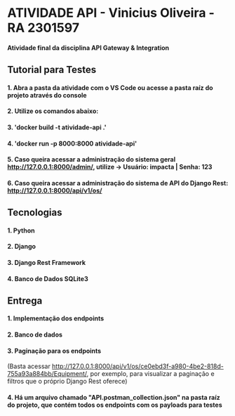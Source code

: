 # ATIVIDADE API - Vinicius Oliveira - RA 2301597

#### Atividade final da disciplina API Gateway &amp; Integration

## Tutorial para Testes

#### 1. Abra a pasta da atividade com o VS Code ou acesse a pasta raíz do projeto através do console

#### 2. Utilize os comandos abaixo:

#### 3. 'docker build -t atividade-api .'

#### 4. 'docker run -p 8000:8000 atividade-api'

#### 5. Caso queira acessar a administração do sistema geral http://127.0.0.1:8000/admin/, utilize -> Usuário: impacta | Senha: 123

#### 6. Caso queira acessar a administração do sistema de API do Django Rest: http://127.0.0.1:8000/api/v1/os/

## Tecnologias

#### 1. Python

#### 2. Django

#### 3. Django Rest Framework

#### 4. Banco de Dados SQLite3

## Entrega

#### 1. Implementação dos endpoints

#### 2. Banco de dados

#### 3. Paginação para os endpoints

(Basta acessar http://127.0.0.1:8000/api/v1/os/ce0ebd3f-a980-4be2-818d-755a93a884bb/Equipment/, por exemplo, para visualizar a paginação e filtros que o próprio Django Rest oferece)

#### 4. Há um arquivo chamado "API.postman_collection.json" na pasta raíz do projeto, que contém todos os endpoints com os payloads para testes

